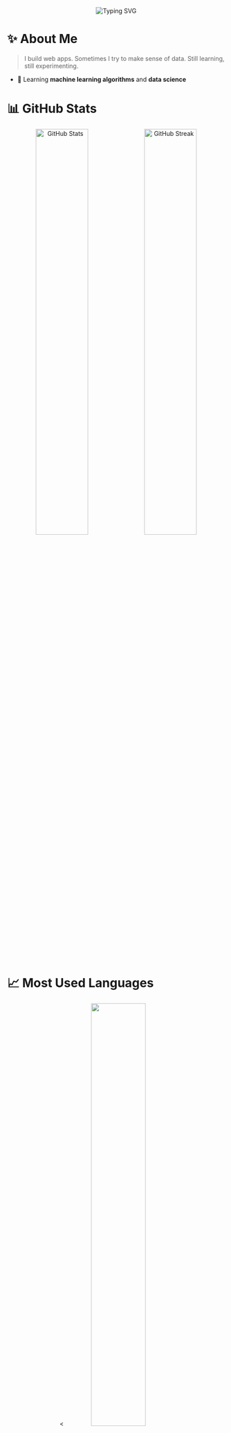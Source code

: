 <div align="center">
  <img src="https://readme-typing-svg.herokuapp.com?font=Fira+Code&weight=500&size=40&pause=1000&color=F5A623&center=true&vCenter=true&random=false&width=600&height=70&lines=Hi%2C+I+am+Kahon!;Full+Stack+Developer;Data+Explorer;Continuous+Learner" alt="Typing SVG" />
</div>

# ✨ About Me
> I build web apps. Sometimes I try to make sense of data. Still learning, still experimenting.

- 🌱 Learning **machine learning algorithms** and **data science**

# 📊 GitHub Stats

<div align="center">
  <img src="https://github-readme-stats.vercel.app/api?username=kaho0&theme=gruvbox&hide_border=true&include_all_commits=false&count_private=false&bg_color=00000000&show_icons=true&icon_color=F5A623&title_color=F5A623&text_color=E8DDCB" alt="GitHub Stats" width="49%" />
  <img src="https://github-readme-streak-stats.herokuapp.com/?user=kaho0&theme=gruvbox&hide_border=true&background=00000000&stroke=F5A623&ring=F5A623&fire=F28C28&currStreakLabel=F5A623" alt="GitHub Streak" width="49%" />
</div>

# 📈 Most Used Languages

<div align="center">
  <<img src="https://github-readme-stats.vercel.app/api/top-langs/?username=kaho0&layout=compact&count_private=true&include_all_commits=true&hide_border=true&theme=gruvbox&bg_color=00000000&title_color=F5A623&text_color=E8DDCB" width="50%" />
</div>
